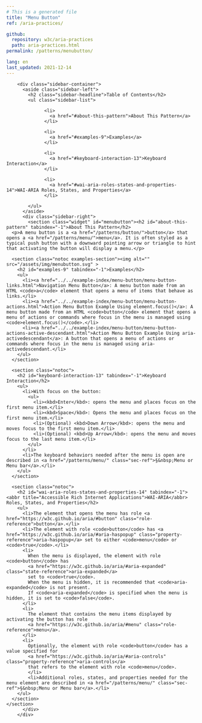 ```yaml
---
# This is a generated file
title: "Menu Button"
ref: /aria-practices/

github:
  repository: w3c/aria-practices
  path: aria-practices.html
permalink: /patterns/menubutton/

lang: en
last_updated: 2021-12-14
---
```



<link rel="stylesheet" href="/assets/styles.css">
<!-- Code highlighting styles -->
<link rel="stylesheet" href="/example-index/css/github.css">

<div>

        <div class="sidebar-container">
          <aside class="sidebar-left">
            <h2 class="sidebar-headline">Table of Contents</h2>
            <ul class="sidebar-list">
              
                  <li>
                    <a href="#about-this-pattern">About This Pattern</a>
                  </li>
                 
                  <li>
                    <a href="#examples-9">Examples</a>
                  </li>
                 
                  <li>
                    <a href="#keyboard-interaction-13">Keyboard Interaction</a>
                  </li>
                 
                  <li>
                    <a href="#wai-aria-roles-states-and-properties-14">WAI-ARIA Roles, States, and Properties</a>
                  </li>
                
            </ul>
          </aside>
          <div class="sidebar-right">
            <section class="widget" id="menubutton"><h2 id="about-this-pattern" tabindex="-1">About This Pattern</h2>
      <p>A menu button is a <a href="/patterns/button/">button</a> that opens a <a href="/patterns/menu/">menu</a>. It is often styled as a typical push button with a downward pointing arrow or triangle to hint that activating the button will display a menu.</p>

      <section class="notoc examples-section"><img alt="" src="/assets/img/menubutton.svg" >
        <h2 id="examples-9" tabindex="-1">Examples</h2>
        <ul>
          <li><a href="../../example-index/menu-button/menu-button-links.html">Navigation Menu Button</a>: A menu button made from an HTML <code>a</code> element that opens a menu of items that behave as links.</li>
          <li><a href="../../example-index/menu-button/menu-button-actions.html">Action Menu Button Example Using element.focus()</a>: A menu button made from an HTML <code>button</code> element that opens a menu of actions or commands where focus in the menu is managed using <code>element.focus()</code>.</li>
          <li><a href="../../example-index/menu-button/menu-button-actions-active-descendant.html">Action Menu Button Example Using aria-activedescendant</a>: A button that opens a menu of actions or commands where focus in the menu is managed using aria-activedescendant.</li>
        </ul>
      </section>

      <section class="notoc">
        <h2 id="keyboard-interaction-13" tabindex="-1">Keyboard Interaction</h2>
        <ul>
          <li>With focus on the button:
            <ul>
              <li><kbd>Enter</kbd>: opens the menu and places focus on the first menu item.</li>
              <li><kbd>Space</kbd>: Opens the menu and places focus on the first menu item.</li>
              <li>(Optional) <kbd>Down Arrow</kbd>: opens the menu and moves focus to the first menu item.</li>
              <li>(Optional) <kbd>Up Arrow</kbd>: opens the menu and moves focus to the last menu item.</li>
            </ul>
          </li>
          <li>The keyboard behaviors needed after the menu is open are described in <a href="/patterns/menu/" class="sec-ref">§&nbsp;Menu or Menu bar</a>.</li>
        </ul>
      </section>

      <section class="notoc">
        <h2 id="wai-aria-roles-states-and-properties-14" tabindex="-1"><abbr title="Accessible Rich Internet Applications">WAI-ARIA</abbr> Roles, States, and Properties</h2>
        <ul>
          <li>The element that opens the menu has role <a href="https://w3c.github.io/aria/#button" class="role-reference">button</a>.</li>
          <li>The element with role <code>button</code> has <a href="https://w3c.github.io/aria/#aria-haspopup" class="property-reference">aria-haspopup</a> set to either <code>menu</code> or <code>true</code>.</li>
          <li>
            When the menu is displayed, the element with role <code>button</code> has
            <a href="https://w3c.github.io/aria/#aria-expanded" class="state-reference">aria-expanded</a>
            set to <code>true</code>.
            When the menu is hidden, it is recommended that <code>aria-expanded</code> is not present.
            If <code>aria-expanded</code> is specified when the menu is hidden, it is set to <code>false</code>.
          </li>
          <li>
            The element that contains the menu items displayed by activating the button has role
            <a href="https://w3c.github.io/aria/#menu" class="role-reference">menu</a>.
          </li>
          <li>
            Optionally, the element with role <code>button</code> has a value specified for
            <a href="https://w3c.github.io/aria/#aria-controls" class="property-reference">aria-controls</a>
            that refers to the element with role <code>menu</code>.
            </li>
            <li>Additional roles, states, and properties needed for the menu element are described in <a href="/patterns/menu/" class="sec-ref">§&nbsp;Menu or Menu bar</a>.</li>
        </ul>
      </section>
    </section>
          </div>
        </div>
      
</div>
<script>
  var SkipToConfig = {
    settings: {
      skipTo: {
        displayOption: 'popup',
        attachElement: '#site-header',
        colorTheme: 'aria'
      }
    }
  };
</script>
<script src="/assets/skipto.min.js"></script>
